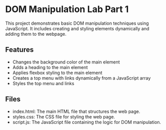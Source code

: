 # DOM Manipulation Lab Part 1

This project demonstrates basic DOM manipulation techniques using JavaScript. It includes creating and styling elements dynamically and adding them to the webpage.

## Features
- Changes the background color of the main element
- Adds a heading to the main element
- Applies flexbox styling to the main element
- Creates a top menu with links dynamically from a JavaScript array
- Styles the top menu and links

## Files
- index.html: The main HTML file that structures the web page.
- styles.css: The CSS file for styling the web page.
- script.js: The JavaScript file containing the logic for DOM manipulation.